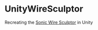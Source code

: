 # UnityWireSculptor
Recreating the [Sonic Wire Sculptor](http://www.sonicwiresculptor.com) in Unity
